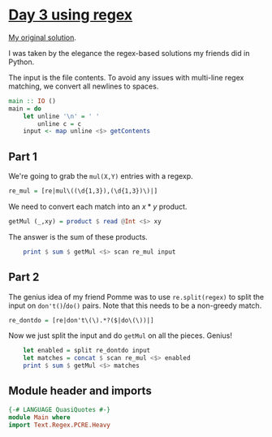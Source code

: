# [Day 3 using regex](https://adventofcode.com/2024/day/3)

[My original solution](day03.md).

I was taken by the elegance the regex-based solutions my friends did in Python.

The input is the file contents.
To avoid any issues with multi-line regex matching,
we convert all newlines to spaces.

```haskell top:2
main :: IO ()
main = do
    let unline '\n' = ' '
        unline c = c
    input <- map unline <$> getContents
```

## Part 1

We're going to grab the `mul(X,Y)` entries with a regexp.

```haskell top:1
re_mul = [re|mul\((\d{1,3}),(\d{1,3})\)|]
```

We need to convert each match into an $x*y$ product.

```haskell
getMul (_,xy) = product $ read @Int <$> xy
```

The answer is the sum of these products.

```haskell top:2
    print $ sum $ getMul <$> scan re_mul input
```

## Part 2

The genius idea of my friend Pomme was to use `re.split(regex)`
to split the input on `don't()`/`do()` pairs.
Note that this needs to be a non-greedy match.

```haskell top:1
re_dontdo = [re|don't\(\).*?($|do\(\))|]
```

Now we just split the input and do `getMul` on all the pieces. Genius!

```haskell top:2
    let enabled = split re_dontdo input
    let matches = concat $ scan re_mul <$> enabled
    print $ sum $ getMul <$> matches
```

## Module header and imports

```haskell top
{-# LANGUAGE QuasiQuotes #-}
module Main where
import Text.Regex.PCRE.Heavy
```

